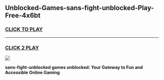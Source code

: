 
## Unblocked-Games-sans-fight-unblocked-Play-Free-4x6bt
<h3>
<a href="https://premium76.site?title=sans-fight-unblocked&ref=18A1">CLICK TO PLAY</a></h3>
<hr>

<h3>
<a href="https://premium76.site?title=sans-fight-unblocked&ref=18A1">CLICK 2 PLAY</a>
  
</h3>

<a href="https://premium76.site?title=sans-fight-unblocked&ref=18A1"><img src="https://clearcache.store/games.png"></a>


**sans-fight-unblocked games unblocked: Your Gateway to Fun and Accessible Online Gaming**
